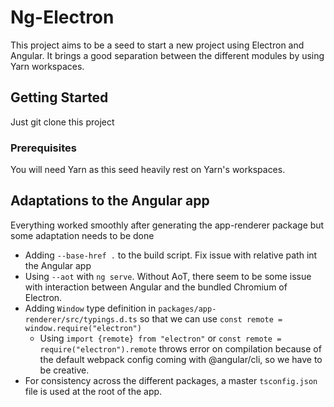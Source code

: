 # Ng-Electron
This project aims to be a seed to start a new project using Electron and Angular. 
It brings a good separation between the different modules by using Yarn workspaces.

## Getting Started
Just git clone this project

### Prerequisites
You will need Yarn as this seed heavily rest on Yarn's workspaces.

## Adaptations to the Angular app
Everything worked smoothly after generating the app-renderer package but some adaptation needs to be done
* Adding `--base-href .` to the build script. Fix issue with relative path int the Angular app
* Using `--aot` with `ng serve`. Without AoT, there seem to be some issue with interaction between Angular and the bundled Chromium of Electron.
* Adding `Window` type definition in `packages/app-renderer/src/typings.d.ts` so that we can use `const remote = window.require("electron")`
  * Using `import {remote} from "electron"` or `const remote = require("electron").remote` throws error on compilation because of the default webpack config coming with @angular/cli, so we have to be creative.
* For consistency across the different packages, a master `tsconfig.json` file is used at the root of the app.